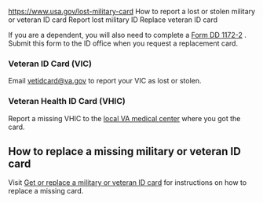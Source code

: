 

https://www.usa.gov/lost-military-card
How to report a lost or stolen military or veteran ID card
Report lost military ID
Replace veteran ID card

If you are a dependent, you will also need to complete a
[Form DD 1172-2](https://home.army.mil/natick/application/files/4115/5258/1275/dd1172-2.pdf)
. Submit this form to the ID office when you request a replacement card.

### Veteran ID Card (VIC)

Email
[vetidcard@va.gov](mailto:vetidcard@va.gov)
to report your VIC as lost or stolen.

### Veteran Health ID Card (VHIC)

Report a missing VHIC to the
[local VA medical center](https://www.va.gov/find-locations/)
where you got the card.

**How to replace a missing military or veteran ID card**
--------------------------------------------------------

Visit
[Get or replace a military or veteran ID card](https://www.usa.gov/military-id)
for instructions on how to replace a missing card.
